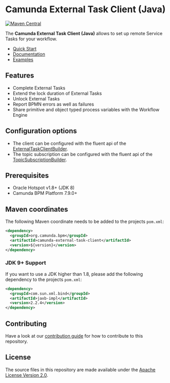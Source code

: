 # Camunda External Task Client (Java)


[![Maven Central](https://maven-badges.herokuapp.com/maven-central/org.camunda.bpm/camunda-external-task-client/badge.svg)](https://maven-badges.herokuapp.com/maven-central/org.camunda.bpm/camunda-external-task-client)


The **Camunda External Task Client (Java)** allows to set up remote Service Tasks for your workflow.

* [Quick Start](https://docs.camunda.org/get-started/quick-start/)
* [Documentation](https://docs.camunda.org/manual/develop/user-guide/ext-client/)
* [Examples](https://github.com/camunda/camunda-bpm-examples/tree/master/clients/java)

## Features
* Complete External Tasks
* Extend the lock duration of External Tasks
* Unlock External Tasks
* Report BPMN errors as well as failures
* Share primitive and object typed process variables with the Workflow Engine


## Configuration options
* The client can be configured with the fluent api of the [ExternalTaskClientBuilder](client/src/main/java/org/camunda/bpm/client/ExternalTaskClientBuilder.java).
* The topic subscription can be configured with the fluent api of the [TopicSubscriptionBuilder](client/src/main/java/org/camunda/bpm/client/topic/TopicSubscriptionBuilder.java).

## Prerequisites
* Oracle Hotspot v1.8+ (JDK 8)
* Camunda BPM Platform 7.9.0+

## Maven coordinates
The following Maven coordinate needs to be added to the projects `pom.xml`:
```xml
<dependency>
  <groupId>org.camunda.bpm</groupId>
  <artifactId>camunda-external-task-client</artifactId>
  <version>${version}</version>
</dependency>
```

### JDK 9+ Support
If you want to use a JDK higher than 1.8, please add the following dependency to the projects `pom.xml`:
```xml
<dependency>
  <groupId>com.sun.xml.bind</groupId>
  <artifactId>jaxb-impl</artifactId>
  <version>2.2.4</version>
</dependency>
```

## Contributing

Have a look at our [contribution guide](https://github.com/camunda/camunda-bpm-platform/blob/master/CONTRIBUTING.md) for how to contribute to this repository.


## License
The source files in this repository are made available under the [Apache License Version 2.0](./LICENSE).
